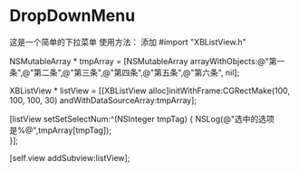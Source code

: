# DropDownMenu
这是一个简单的下拉菜单
使用方法：
添加  #import "XBListView.h"

 NSMutableArray * tmpArray = [NSMutableArray arrayWithObjects:@"第一条",@"第二条",@"第三条",@"第四条",@"第五条",@"第六条", nil];
    
 XBListView * listView = [[XBListView alloc]initWithFrame:CGRectMake(100, 100, 100, 30) andWithDataSourceArray:tmpArray];
 
 [listView setSetSelectNum:^(NSInteger tmpTag)
 {
      NSLog(@"选中的选项是%@",tmpArray[tmpTag]);  
 }];
    
[self.view addSubview:listView];
